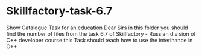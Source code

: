 # Skillfactory-task-6.7
Show Catalogue Task for an education
Dear Sirs
in this folder you should find the number of files from the task 6.7 of Skillfactory - Russian division of C++ developer course 
this Task should teach how to use the interihance in C++
